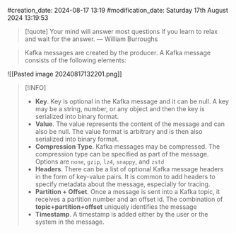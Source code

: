 #creation_date:  2024-08-17 13:19
#modification_date: Saturday 17th August 2024 13:19:53
> [!quote] Your mind will answer most questions if you learn to relax and wait for the answer.
> — William Burroughs

> Kafka messages are created by the producer. A Kafka message consists of the following elements:

![[Pasted image 20240817132201.png]]

> [!INFO]
> - **Key**. Key is optional in the Kafka message and it can be null. A key may be a string, number, or any object and then the key is serialized into binary format.
> - **Value**. The value represents the content of the message and can also be null. The value format is arbitrary and is then also serialized into binary format.
> - **Compression Type**. Kafka messages may be compressed. The compression type can be specified as part of the message. Options are `none`, `gzip`, `lz4`, `snappy`, and `zstd`
> - **Headers**. There can be a list of optional Kafka message headers in the form of key-value pairs. It is common to add headers to specify metadata about the message, especially for tracing.
> - **Partition + Offset**. Once a message is sent into a Kafka topic, it receives a partition number and an offset id. The combination of **topic+partition+offset** uniquely identifies the message
> - **Timestamp**. A timestamp is added either by the user or the system in the message.


